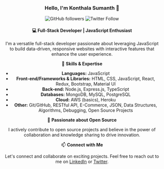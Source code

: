 <div align="center">
  
### Hello, I'm Konthala Sumanth 👋

![GitHub followers](https://img.shields.io/github/followers/yourusername?style=social)
![Twitter Follow](https://img.shields.io/twitter/follow/yourtwitter?style=social)

#### 💻 Full-Stack Developer | JavaScript Enthusiast

I'm a versatile full-stack developer passionate about leveraging JavaScript to build data-driven, responsive websites with interactive features that enhance the user experience.

🚀 **Skills & Expertise**

- **Languages:** JavaScript
- **Front-end/Frameworks & Libraries:** HTML, CSS, JavaScript, React, Redux, Bootstrap, Material UI
- **Back-end:** Node.js, Express.js, TypeScript
- **Databases:** MongoDB, MySQL, PostgreSQL
- **Cloud:** AWS (basics), Heroku
- **Other:** Git/GitHub, RESTful API, E-Commerce, JSON, Data Structures, Algorithms, Debugging, Open Source Projects

🌟 **Passionate about Open Source**

I actively contribute to open source projects and believe in the power of collaboration and knowledge sharing to drive innovation.

📫 **Connect with Me**

Let's connect and collaborate on exciting projects. Feel free to reach out to me on [LinkedIn](https://www.linkedin.com/in/yourlinkedin) or [Twitter](https://twitter.com/yourtwitter).

</div>
